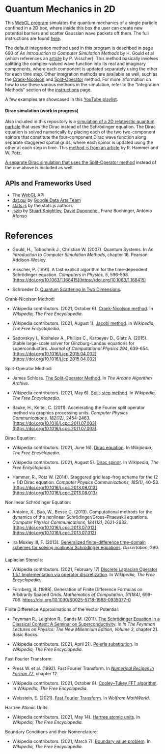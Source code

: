 # Quantum Mechanics in 2D
This [WebGL program](https://marl0ny.github.io/QM-Simulator-2D/index.html) simulates the quantum mechanics of a single particle confined in a 2D box, where inside this box the user can create new potential barriers and scatter Gaussian wave packets off them. The full instructions are found [here](https://github.com/marl0ny/QM-Simulator-2D/blob/main/INSTRUCTIONS.md).

The default integration method used in this program is described in page 690 of <em>An Introduction to Computer Simulation Methods</em> by H. Gould et al (which references an [article](https://aip.scitation.org/doi/pdf/10.1063/1.168415) by P. Visscher). This method basically involves splitting the complex-valued wave function into its real and imaginary components, where each component is updated separately using the other for each time step. Other integration methods are available as well, such as the [Crank-Nicolson](https://en.wikipedia.org/wiki/Crank%E2%80%93Nicolson_method) and [Split-Operator](https://www.algorithm-archive.org/contents/split-operator_method/split-operator_method.html) method. For more information on how to use these various methods in the simulation, refer to the "Integration Methods" section of the [instructions](https://github.com/marl0ny/QM-Simulator-2D/blob/main/INSTRUCTIONS.md) page.

<!--A modified version of this program with more experimental features is located on a [separate branch](https://github.com/marl0ny/QM-Simulator-2D/tree/new-integration-methods). Because this branch is not included with Github Pages, it cannot be accessed online. You will need to download or `git pull` this branch then open the downloaded HTML files locally in order to use this version.!-->

A few examples are showcased in this [YouTube playlist](https://www.youtube.com/playlist?list=PLLMjc99uROx53gM9lZIDJNM1OrlfuTJ2P).

<!--
A few examples of simulation visual results are showcased in this [YouTube playlist](https://www.youtube.com/playlist?list=PLLMjc99uROx53gM9lZIDJNM1OrlfuTJ2P).
!-->

#### Dirac simulation (work in progress)

Also included in this repository is a [simulation of a 2D relativistic quantum particle](https://marl0ny.github.io/QM-Simulator-2D/rel-qm.html) that uses the Dirac instead of the Schrödinger equation. The Dirac equation is solved numerically by placing each of the two two-component spinors that constitute the four-component Dirac wave function along separate staggered spatial grids, where each spinor is updated using the other at each step in time. This [method is from an article](https://arxiv.org/abs/1306.5895) by R. Hammer and W. Pötz. 

[A separate Dirac simulation that uses the Split-Operator method](https://marl0ny.github.io/QM-Simulator-2D/rel-qm-split-step.html) instead of the one above is included as well.

<!--This interactive [WebGL program](https://marl0ny.github.io/QM-Simulator-2D/index.html) simulates the quantum mechanics of a single particle confined to a 2D box, where inside this box the user can create new potential barriers and scatter Gaussian wavepackets off them. For the complete instructions, consult the [instructions page](https://github.com/marl0ny/QM-Simulator-2D/blob/main/INSTRUCTIONS.md). For some basic examples watch this [playlist of videos](https://www.youtube.com/watch?v=F9r2_NVzP98&list=PLLMjc99uROx53gM9lZIDJNM1OrlfuTJ2P).

The simulation works by utilizing a numerical integration method in which the complex-valued wave function is split into its real and imaginary components, where each component is updated separately using the other for each time step. This integration method is described in page 690 of <em>An Introduction to Computer Simulation Methods</em> by H. Gould et al (which references an [article](https://aip.scitation.org/doi/pdf/10.1063/1.168415) by P. Visscher). Other numerical methods can use as well, such as the [Crank-Nicolson](https://en.wikipedia.org/wiki/Crank%E2%80%93Nicolson_method) and [Split-Operator](https://www.algorithm-archive.org/contents/split-operator_method/split-operator_method.html) method. Their usage are more completely described in the Integration Methods section of the [instructions](https://github.com/marl0ny/QM-Simulator-2D/blob/main/INSTRUCTIONS.md).

Also provided is a (work in progress) [simulation of a 2D relativistic quantum particle](https://marl0ny.github.io/QM-Simulator-2D/rel-qm.html) using the Dirac equation. The Dirac equation is numerically solved by updating each of the two two-component spinors separately at staggered time and spatial steps. This method is found in an [article](https://arxiv.org/abs/1306.5895) by R. Hammer and W. Pötz. [A separate Dirac simulation using the Split operator method](https://marl0ny.github.io/QM-Simulator-2D/rel-qm-split-step.html) instead of the method described above is available as well.

More experimental features are located on a [separate branch](https://github.com/marl0ny/QM-Simulator-2D/tree/new-integration-methods). Note that this branch is not hosted on Github Pages, so you will need to create a local copy of it and run the program from there. 
-->

## APIs and Frameworks Used
- The [WebGL](https://www.khronos.org/webgl/) API
- [dat.gui](https://github.com/dataarts/dat.gui) by [Google Data Arts Team](https://github.com/dataarts)
- [stats.js](https://github.com/mrdoob/stats.js/) by the stats.js authors
- [jszip](https://stuk.github.io/jszip/) by [Stuart Knightley](https://github.com/Stuk), [David Duponchel](https://github.com/dduponchel), Franz Buchinger, António Afonso

# References
 - Gould, H., Tobochnik J., Christian W. (2007). Quantum Systems.
 In <em>An Introduction to Computer Simulation Methods</em>, 
chapter 16. Pearson Addison-Wesley.

 - Visscher, P. (1991). A fast explicit algorithm for the time‐dependent Schrödinger equation. <em>Computers in Physics, 5</em>, 596-598. [https://doi.org/10.1063/1.168415](https://doi.org/10.1063/1.168415)
 
 - Schroeder D. [Quantum Scattering in Two Dimensions](https://physics.weber.edu/schroeder/software/QuantumScattering2D.html).

 Crank-Nicolson Method:

- Wikipedia contributors. (2021, October 6). [Crank-Nicolson method](https://en.wikipedia.org/wiki/Crank%E2%80%93Nicolson_method). In <em>Wikipedia, The Free Encyclopedia</em>.

- Wikipedia contributors. (2021, August 1). [Jacobi method](https://en.wikipedia.org/wiki/Jacobi_method). In <em>Wikipedia, The Free Encyclopedia</em>.

- Sadovskyy I., Koshelev A., Phillips C., Karpeyev D., Glatz A. (2015). Stable large-scale solver for Ginzburg-Landau equations for superconductors. <em>Journal of Computational Physics 294</em>, 639-654. [https://doi.org/10.1016/j.jcp.2015.04.002](https://doi.org/10.1016/j.jcp.2015.04.002)

Split-Operator Method:

- James Schloss. [The Split-Operator Method](https://www.algorithm-archive.org/contents/split-operator_method/split-operator_method.html). In <em>The Arcane Algorithm Archive</em>.

- Wikipedia contributors. (2021, May 6). [Split-step method](https://en.wikipedia.org/wiki/Split-step_method). In <em>Wikipedia, The Free Encyclopedia</em>.

 - Bauke, H., Keitel, C. (2011). Accelerating the Fourier split operator method via graphics processing units. <em>Computer Physics Communications, 182(12)</em>, 2454-2463. [https://doi.org/10.1016/j.cpc.2011.07.003](https://doi.org/10.1016/j.cpc.2011.07.003)

 Dirac Equation:

 - Wikipedia contributors. (2021, June 16). [Dirac equation](https://en.wikipedia.org/wiki/Dirac_equation). In <em>Wikipedia, The Free Encyclopedia</em>.

 - Wikipedia contributors. (2021, August 5). [Dirac spinor](https://en.wikipedia.org/wiki/Dirac_spinor). In <em>Wikipedia, The Free Encyclopedia</em>.

 - Hammer, R., Pötz W. (2014). Staggered grid leap-frog scheme for the (2 + 1)D Dirac equation. <em>Computer Physics Communications, 185(1)</em>, 40-53. [https://doi.org/10.1016/j.cpc.2013.08.013](https://doi.org/10.1016/j.cpc.2013.08.013)

 Nonlinear Schrödinger Equation:

 - Antoine, X., Bao, W., Besse C. (2013). Computational methods for the dynamics of the nonlinear Schrödinger/Gross–Pitaevskii equations. <em>Computer Physics Communications, 184(12)</em>, 2621-2633. [https://doi.org/10.1016/j.cpc.2013.07.012](https://doi.org/10.1016/j.cpc.2013.07.012)

- Ira Moxley III, F. (2013). [Generalized finite-difference time-domain schemes for solving nonlinear Schrödinger equations](https://digitalcommons.latech.edu/cgi/viewcontent.cgi?article=1284&context=dissertations). <em>Dissertation</em>, 290. 

 ###

 Laplacian Stencils:

 - Wikipedia contributors. (2021, February 17)
 [Discrete Laplacian Operator 1.5.1 Implementation via operator discretization](https://en.wikipedia.org/wiki/Discrete_Laplace_operator#Implementation_via_operator_discretization). In <em>Wikipedia, The Free Encyclopedia</em>.

 - Fornberg, B. (1988). Generation of Finite Difference Formulas on Arbitrarily Spaced Grids. <em>Mathematics of Computation, 51(184)</em>, 699-706. [https://doi.org/10.1090/S0025-5718-1988-0935077-0 ](https://doi.org/10.1090/S0025-5718-1988-0935077-0 )

Finite Difference Approximations of the Vector Potential:

- Feynman R., Leighton R., Sands M. (2011). [The Schrödinger Equation in a Classical Context: A Seminar on Superconductivity](https://www.feynmanlectures.caltech.edu/III_21.html). In <em>In The Feynman Lectures on Physics: The New Millennium Edition, Volume 3</em>, chapter 21. Basic Books.

- Wikipedia contributors. (2021, April 21). [Peierls substitution](https://en.wikipedia.org/wiki/Peierls_substitution). In <em>Wikipedia, The Free Encyclopedia</em>.

Fast Fourier Transform:

- Press W. et al. (1992). Fast Fourier Transform.
In <em>[Numerical Recipes in Fortran 77](https://websites.pmc.ucsc.edu/~fnimmo/eart290c_17/NumericalRecipesinF77.pdf)</em>, chapter 12.

- Wikipedia contributors. (2021, October 8). [Cooley–Tukey FFT algorithm](https://en.wikipedia.org/wiki/Cooley%E2%80%93Tukey_FFT_algorithm). In <em>Wikipedia, The Free Encyclopedia</em>.

- Weisstein, E. (2021). [Fast Fourier Transform](https://mathworld.wolfram.com/FastFourierTransform.html). In <em>Wolfram MathWorld</em>.

Hartree Atomic Units:

 - Wikipedia contributors. (2021, May 14). [Hartree atomic units](https://en.wikipedia.org/wiki/Hartree_atomic_units). In <em>Wikipedia, The Free Encyclopedia</em>.

Boundary Conditions and their Nomenclature:
 - Wikipedia contributors. (2021, March 7). [Boundary value problem](https://en.wikipedia.org/wiki/Boundary_value_problem). In <em>Wikipedia, The Free Encyclopedia</em>.
